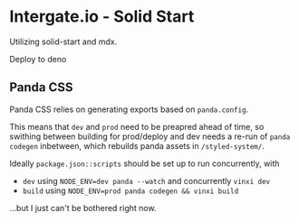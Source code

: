 # Intergate.io - Solid Start

Utilizing solid-start and mdx.

Deploy to deno

## Panda CSS

Panda CSS relies on generating exports based on `panda.config`.

This means that `dev` and `prod` need to be preapred ahead of time, so swithing between building for prod/deploy and dev needs a re-run of `panda codegen` inbetween, which rebuilds panda assets in `/styled-system/`.

Ideally `package.json::scripts` should be set up to run concurrently, with

- `dev` using `NODE_ENV=dev panda --watch` and concurrently `vinxi dev`
- `build` using `NODE_ENV=prod panda codegen && vinxi build`

...but I just can't be bothered right now.
